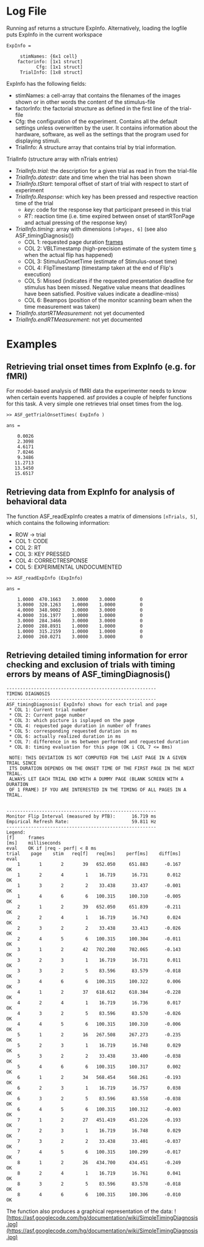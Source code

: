 # Log File #
Running asf returns a structure ExpInfo. Alternatively, loading the logfile puts ExpInfo in the current workspace


```
ExpInfo = 

     stimNames: {6x1 cell}
    factorinfo: [1x1 struct]
           Cfg: [1x1 struct]
     TrialInfo: [1x8 struct]
```

ExpInfo has the following fields:
-	stimNames: a cell-array that contains the filenames of the images shown or in other words the content of the stimulus-file
-	factorInfo: the factorial structure as defined in the first line of the trial-file
-	Cfg: the configuration of the experiment. Contains all the default settings unless overwritten by the user. It contains information about the hardware, software, as well as the settings that the program used for displaying stimuli.
-	TrialInfo: A structure array that contains trial by trial information.

TrialInfo (structure array with nTrials entries)
  * _TrialInfo.trial_: the description for a given trial as read in from the trial-file
  * _TrialInfo.datestr_: date and time when the trial has been shown
  * _TrialInfo.tStart_: temporal offset of start of trial with respect to start of experiment
  * _TrialInfo.Response_: which key has been pressed and respective reaction time of the trial
    * _key_: code for the response key that participant preseed in this trial
    * _RT_: reaction time (i.e. time expired between onset of startRTonPage and actual pressing of the response key)
  * _TrialInfo.timing_: array with dimensions `[nPages, 6]` (see also ASF\_timingDiagnosis())
    * COL 1: requested page duration [frames](frames.md)
    * COL 2: VBLTimestamp (high-precision estimate of the system time [s](s.md) when the actual flip has happened)
    * COL 3: StimulusOnsetTime (estimate of Stimulus-onset time)
    * COL 4: FlipTimestamp (timestamp taken at the end of Flip's execution)
    * COL 5: Missed (indicates if the requested presentation deadline for stimulus has been missed. Negative value means that deadlines have been satisfied. Positive values indicate a deadline-miss)
    * COL 6: Beampos (position of the monitor scanning beam when the time measurement was taken)
  * _TrialInfo.startRTMeasurement_: not yet documented
  * _TrialInfo.endRTMeasurement_: not yet documented

# Examples #
## Retrieving trial onset times from ExpInfo (e.g. for fMRI) ##
For model-based analysis of fMRI data the experimenter needs to know when certain events happened. asf provides a couple of helpfer functions for this task. A very simple one retrieves trial onset times from the log.

```
>> ASF_getTrialOnsetTimes( ExpInfo )

ans =

    0.0026
    2.3098
    4.6171
    7.0246
    9.3486
   11.2713
   13.5450
   15.6517
```
## Retrieving data from ExpInfo for analysis of behavioral data ##
The function ASF\_readExpInfo creates a matrix of dimensions `[nTrials, 5]`, which contains the following information:
  * ROW -> trial
  * COL 1: CODE
  * COL 2: RT
  * COL 3: KEY PRESSED
  * COL 4: CORRECTRESPONSE
  * COL 5: EXPERIMENTAL UNDOCUMENTED


```
>> ASF_readExpInfo (ExpInfo)

ans =

    1.0000  470.1663    3.0000    3.0000         0
    3.0000  320.1263    1.0000    1.0000         0
    4.0000  348.9002    3.0000    3.0000         0
    4.0000  316.1977    1.0000    1.0000         0
    3.0000  284.3466    3.0000    3.0000         0
    2.0000  288.8931    1.0000    1.0000         0
    1.0000  315.2159    1.0000    1.0000         0
    2.0000  260.0271    3.0000    3.0000         0
```


## Retrieving detailed timing information for error checking and exclusion of trials with timing errors by means of ASF\_timingDiagnosis() ##




```
-------------------------------------------------------
TIMING DIAGNOSIS
-------------------------------------------------------
ASF_timingDiagnosis( ExpInfo) shows for each trial and page 
 * COL 1: Current trial number
 * COL 2: Current page number
 * COL 3: which picture is isplayed on the page
 * COL 4: requested page duration in number of frames
 * COL 5: corresponding requested duration in ms
 * COL 6: actually realized duration in ms
 * COL 7: difference in ms between performed and requested duration
 * COL 8: timing evaluation for this page (OK i COL 7 <= 8ms)

 NOTE: THIS DEVIATION IS NOT COMPUTED FOR THE LAST PAGE IN A GIVEN TRIAL SINCE
 ITS DURATION DEPENDS ON THE ONSET TIME OF THE FIRST PAGE IN THE NEXT TRIAL.
 ALWAYS LET EACH TRIAL END WITH A DUMMY PAGE (BLANK SCREEN WITH A DURATION
 OF 1 FRAME) IF YOU ARE INTERESTED IN THE TIMING OF ALL PAGES IN A TRIAL.
 

-------------------------------------------------------
Monitor Flip Interval (measured by PTB):	  16.719 ms
Empirical Refresh Rate:						  59.811 Hz
-------------------------------------------------------
Legend:
[f]		frames
[ms]	milliseconds
eval	OK if |req - perf| < 8 ms
trial	 page	 stim	req[f]	 req[ms]	perf[ms]	diff[ms]	    eval
    1	    1	    2	    39	 652.050	 651.883	  -0.167	      OK
    1	    2	    4	     1	  16.719	  16.731	   0.012	      OK
    1	    3	    2	     2	  33.438	  33.437	  -0.001	      OK
    1	    4	    6	     6	 100.315	 100.310	  -0.005	      OK
    2	    1	    2	    39	 652.050	 651.839	  -0.211	      OK
    2	    2	    4	     1	  16.719	  16.743	   0.024	      OK
    2	    3	    2	     2	  33.438	  33.413	  -0.026	      OK
    2	    4	    5	     6	 100.315	 100.304	  -0.011	      OK
    3	    1	    2	    42	 702.208	 702.065	  -0.143	      OK
    3	    2	    3	     1	  16.719	  16.731	   0.011	      OK
    3	    3	    2	     5	  83.596	  83.579	  -0.018	      OK
    3	    4	    6	     6	 100.315	 100.322	   0.006	      OK
    4	    1	    2	    37	 618.612	 618.384	  -0.228	      OK
    4	    2	    4	     1	  16.719	  16.736	   0.017	      OK
    4	    3	    2	     5	  83.596	  83.570	  -0.026	      OK
    4	    4	    5	     6	 100.315	 100.310	  -0.006	      OK
    5	    1	    2	    16	 267.508	 267.273	  -0.235	      OK
    5	    2	    3	     1	  16.719	  16.748	   0.029	      OK
    5	    3	    2	     2	  33.438	  33.400	  -0.038	      OK
    5	    4	    6	     6	 100.315	 100.317	   0.002	      OK
    6	    1	    2	    34	 568.454	 568.261	  -0.193	      OK
    6	    2	    3	     1	  16.719	  16.757	   0.038	      OK
    6	    3	    2	     5	  83.596	  83.558	  -0.038	      OK
    6	    4	    5	     6	 100.315	 100.312	  -0.003	      OK
    7	    1	    2	    27	 451.419	 451.226	  -0.193	      OK
    7	    2	    3	     1	  16.719	  16.748	   0.029	      OK
    7	    3	    2	     2	  33.438	  33.401	  -0.037	      OK
    7	    4	    5	     6	 100.315	 100.299	  -0.017	      OK
    8	    1	    2	    26	 434.700	 434.451	  -0.249	      OK
    8	    2	    4	     1	  16.719	  16.761	   0.041	      OK
    8	    3	    2	     5	  83.596	  83.578	  -0.018	      OK
    8	    4	    6	     6	 100.315	 100.306	  -0.010	      OK
```

The function also produces a graphical representation of the data:
![https://asf.googlecode.com/hg/documentation/wiki/SimpleTimingDiagnosis.jpg](https://asf.googlecode.com/hg/documentation/wiki/SimpleTimingDiagnosis.jpg)


